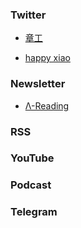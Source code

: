 ### Twitter

- [章工](https://twitter.com/435Hz)

- [happy xiao](https://twitter.com/coolXiao)

### Newsletter

- [Λ-Reading](https://rizime.substack.com/)

### RSS

### YouTube

### Podcast

### Telegram